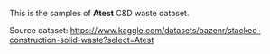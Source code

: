 This is the samples of **Atest** C&D waste dataset.

Source dataset: https://www.kaggle.com/datasets/bazenr/stacked-construction-solid-waste?select=Atest
